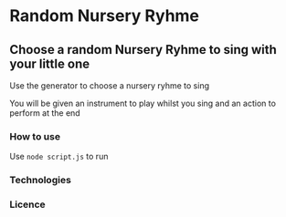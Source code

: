 # Random Nursery Ryhme #

## Choose a random Nursery Ryhme to sing with your little one ##

Use the generator to choose a nursery ryhme to sing

You will be given an instrument to play whilst you sing and an action to perform at the end

### How to use ###

Use `node script.js` to run

### Technologies ###

### Licence ###
